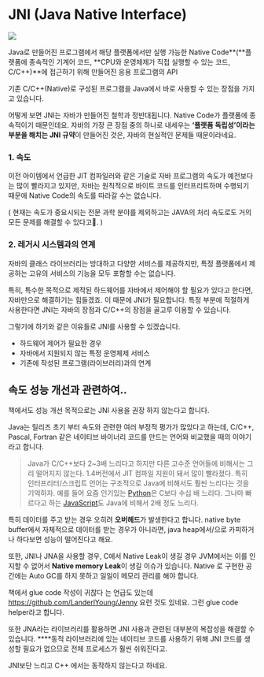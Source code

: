 # JNI (Java Native Interface)

![](https://velog.velcdn.com/images/jmjmjmz732002/post/5605b661-46ae-49e2-beb0-66a8fafd8fb5/image.png)

Java로 만들어진 프로그램에서 해당 플랫폼에서만 실행 가능한 Native Code**(**플랫폼에 종속적인 기계어 코드, **CPU와 운영체제가 직접 실행할 수 있는 코드, C/C++)**에 접근하기 위해 만들어진 응용 프로그램의 API

기존 C/C++(Native)로 구성된 프로그램을 Java에서 바로 사용할 수 있는 장점을 가지고 있습니다.

어떻게 보면 JNI는 자바가 만들어진 철학과 정반대됩니다. Native Code가 플랫폼에 종속적이기 때문인데요. 자바의 가장 큰 장점 중의 하나로 내세우는 **‘플랫폼 독립성’이라는 부분을 해치는 JNI 규약**이 만들어진 것은, 자바의 현실적인 문제들 때문이라네요.

### 1. 속도

이전 아이템에서 언급한 JIT 컴파일러와 같은 기술로 자바 프로그램의 속도가 예전보다는 많이 빨라지고 있지만, 자바는 원칙적으로 바이트 코드를 인터프리트하며 수행되기 때문에 Native Code의 속도를 따라갈 수는 없습니다.

( 현재는 속도가 중요시되는 전문 과학 분야를 제외하고는 JAVA의 처리 속도로도 거의 모든 문제를 해결할 수 있다고👀. )

### 2. 레거시 시스템과의 연계

자바의 클래스 라이브러리는 방대하고 다양한 서비스를 제공하지만, 특정 플랫폼에서 제공하는 고유의 서비스의 기능을 모두 포함할 수는 없습니다.

특히, 특수한 목적으로 제작된 하드웨어를 자바에서 제어해야 할 필요가 있다고 한다면, 자바만으로 해결하기는 힘들겠죠. 이 때문에 JNI가 필요합니다. 특정 부분에 적절하게 사용한다면 JNI는 자바의 장점과 C/C++의 장점을 골고루 이용할 수 있습니다.

그렇기에 하기와 같은 이유들로 JNI를 사용할 수 있겠습니다.

- 하드웨어 제어가 필요한 경우
- 자바에서 지원되지 않는 특정 운영체제 서비스
- 기존에 작성된 프로그램(라이브러리)과의 연계

## 속도 성능 개선과 관련하여..

책에서도 성능 개선 목적으로는 JNI 사용을 권장 하지 않는다고 합니다.

Java는 릴리즈 초기 부터 속도와 관련한 여러 부정적 평가가 많았다고 하는데, C/C++, Pascal, Fortran 같은 네이티브 바이너리 코드를 만드는 언어와 비교했을 때의 이야기라고 합니다.

> Java가 C/C++보다 2~3배 느리다고 하지만 다른 고수준 언어들에 비해서는 그리 떨어지지 않는다. 1.4버전에서 JIT 컴파일 지원이 돼서 많이 빨라졌다. 특히 인터프리터/스크립트 언어는 구조적으로 Java에 비해서도 훨씬 느리다는 것을 기억하자. 예를 들어 요즘 인기있는 [Python](https://namu.wiki/w/Python)은 C보다 수십 배 느리다. 그나마 빠르다고 하는 [JavaScript](https://namu.wiki/w/JavaScript)도 Java에 비해서 2배 정도 느리다.

특히 데이터를 주고 받는 경우 오히려 **오버헤드**가 발생한다고 합니다. native byte buffer에서 자체적으로 데이터를 받는 경우가 아니라면, java heap에서/으로 카피하거나 하다보면 성능이 떨어진다고 해요.

또한, JNI나 JNA을 사용할 경우, C에서 Native Leak이 생길 경우 JVM에서는 이를 인지할 수 없어서 **Native memory Leak**이 생길 이슈가 있습니다. Native 로 구현한 공간에는 Auto GC를 하지 못하고 일일이 메모리 관리를 해야 합니다.

책에서 glue code 작성이 귀찮다 는 언급도 있는데 https://github.com/LanderlYoung/Jenny 요런 것도 있네요. 그런 glue code helper라고 합니다.

또한 JNA라는 라이브러리를 활용하면 JNI 사용과 관련된 대부분의 복잡성을 해결할 수 있습니다. \*\*\*\*동적 라이브러리에 있는 네이티브 코드를 사용하기 위해 JNI 코드를 생성할 필요가 없으므로 전체 프로세스가 훨씬 쉬워진다고.

JNI보단 느리고 C++ 에서는 동작하지 않는다고 하네요.
